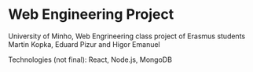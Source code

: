# Web Engineering Project
University of Minho, Web Engrineering class project of Erasmus students Martin Kopka, Eduard Pizur and Higor Emanuel

Technologies (not final): React, Node.js, MongoDB
